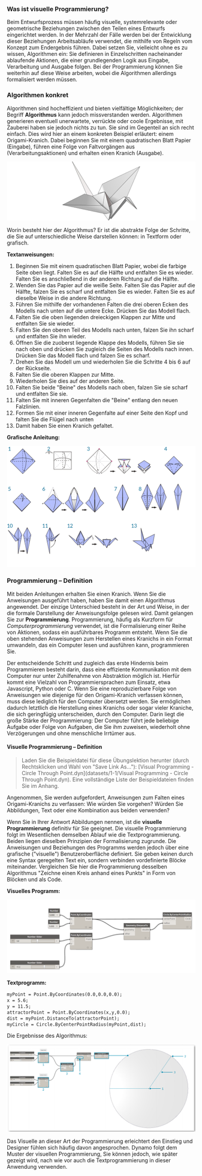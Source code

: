 

### Was ist visuelle Programmierung?

Beim Entwurfsprozess müssen häufig visuelle, systemrelevante oder geometrische Beziehungen zwischen den Teilen eines Entwurfs eingerichtet werden. In der Mehrzahl der Fälle werden bei der Entwicklung dieser Beziehungen Arbeitsabläufe verwendet, die mithilfe von Regeln vom Konzept zum Endergebnis führen. Dabei setzen Sie, vielleicht ohne es zu wissen, Algorithmen ein: Sie definieren in Einzelschritten nacheinander ablaufende Aktionen, die einer grundlegenden Logik aus Eingabe, Verarbeitung und Ausgabe folgen. Bei der Programmierung können Sie weiterhin auf diese Weise arbeiten, wobei die Algorithmen allerdings formalisiert werden müssen.

### Algorithmen konkret

Algorithmen sind hocheffizient und bieten vielfältige Möglichkeiten; der Begriff **Algorithmus** kann jedoch missverstanden werden. Algorithmen generieren eventuell unerwartete, verrückte oder coole Ergebnisse, mit Zauberei haben sie jedoch nichts zu tun. Sie sind im Gegenteil an sich recht einfach. Dies wird hier an einem konkreten Beispiel erläutert: einem Origami-Kranich. Dabei beginnen Sie mit einem quadratischen Blatt Papier (Eingabe), führen eine Folge von Faltvorgängen aus (Verarbeitungsaktionen) und erhalten einen Kranich (Ausgabe).

![Origami Crane](images/1-1/00-OrigamiCrane.png)

Worin besteht hier der Algorithmus? Er ist die abstrakte Folge der Schritte, die Sie auf unterschiedliche Weise darstellen können: in Textform oder grafisch.

**Textanweisungen:**

1. Beginnen Sie mit einem quadratischen Blatt Papier, wobei die farbige Seite oben liegt. Falten Sie es auf die Hälfte und entfalten Sie es wieder. Falten Sie es anschließend in der anderen Richtung auf die Hälfte.
2. Wenden Sie das Papier auf die weiße Seite. Falten Sie das Papier auf die Hälfte, falzen Sie es scharf und entfalten Sie es wieder. Falten Sie es auf dieselbe Weise in die andere Richtung.
3. Führen Sie mithilfe der vorhandenen Falten die drei oberen Ecken des Modells nach unten auf die untere Ecke. Drücken Sie das Modell flach.
4. Falten Sie die oben liegenden dreieckigen Klappen zur Mitte und entfalten Sie sie wieder.
5. Falten Sie den oberen Teil des Modells nach unten, falzen Sie ihn scharf und entfalten Sie ihn wieder.
6. Öffnen Sie die zuoberst liegende Klappe des Modells, führen Sie sie nach oben und drücken Sie zugleich die Seiten des Modells nach innen. Drücken Sie das Modell flach und falzen Sie es scharf.
7. Drehen Sie das Modell um und wiederholen Sie die Schritte 4 bis 6 auf der Rückseite.
8. Falten Sie die oberen Klappen zur Mitte.
9. Wiederholen Sie dies auf der anderen Seite.
10. Falten Sie beide "Beine" des Modells nach oben, falzen Sie sie scharf und entfalten Sie sie.
11. Falten Sie mit inneren Gegenfalten die "Beine" entlang den neuen Falzlinien.
12. Formen Sie mit einer inneren Gegenfalte auf einer Seite den Kopf und falten Sie die Flügel nach unten
13. Damit haben Sie einen Kranich gefaltet.

**Grafische Anleitung:**

![Needs Update- Origami Crane](images/1-1/01-OrigamiCraneInstructions.png)

### Programmierung – Definition

Mit beiden Anleitungen erhalten Sie einen Kranich. Wenn Sie die Anweisungen ausgeführt haben, haben Sie damit einen Algorithmus angewendet. Der einzige Unterschied besteht in der Art und Weise, in der die formale Darstellung der Anweisungsfolge gelesen wird. Damit gelangen Sie zur **Programmierung**. Programmierung, häufig als Kurzform für *Computerprogrammierung* verwendet, ist die Formalisierung einer Reihe von Aktionen, sodass ein ausführbares Programm entsteht. Wenn Sie die oben stehenden Anweisungen zum Herstellen eines Kranichs in ein Format umwandeln, das ein Computer lesen und ausführen kann, programmieren Sie.

Der entscheidende Schritt und zugleich das erste Hindernis beim Programmieren besteht darin, dass eine effiziente Kommunikation mit dem Computer nur unter Zuhilfenahme von Abstraktion möglich ist. Hierfür kommt eine Vielzahl von Programmiersprachen zum Einsatz, etwa Javascript, Python oder C. Wenn Sie eine reproduzierbare Folge von Anweisungen wie diejenige für den Origami-Kranich verfassen können, muss diese lediglich für den Computer übersetzt werden. Sie ermöglichen dadurch letztlich die Herstellung eines Kranichs oder sogar vieler Kraniche, die sich geringfügig unterscheiden, durch den Computer. Darin liegt die große Stärke der Programmierung: Der Computer führt jede beliebige Aufgabe oder Folge von Aufgaben, die Sie ihm zuweisen, wiederholt ohne Verzögerungen und ohne menschliche Irrtümer aus.

#### Visuelle Programmierung – Definition

> Laden Sie die Beispieldatei für diese Übungslektion herunter (durch Rechtsklicken und Wahl von "Save Link As..."): [Visual Programming - Circle Through Point.dyn](datasets/1-1/Visual Programming - Circle Through Point.dyn). Eine vollständige Liste der Beispieldateien finden Sie im Anhang.

Angenommen, Sie werden aufgefordert, Anweisungen zum Falten eines Origami-Kranichs zu verfassen: Wie würden Sie vorgehen? Würden Sie Abbildungen, Text oder eine Kombination aus beiden verwenden?

Wenn Sie in Ihrer Antwort Abbildungen nennen, ist die **visuelle Programmierung** definitiv für Sie geeignet. Die visuelle Programmierung folgt im Wesentlichen demselben Ablauf wie die Textprogrammierung. Beiden liegen dieselben Prinzipien der Formalisierung zugrunde. Die Anweisungen und Beziehungen des Programms werden jedoch über eine grafische ("visuelle") Benutzeroberfläche definiert. Sie geben keinen durch eine Syntax geregelten Text ein, sondern verbinden vordefinierte Blöcke miteinander. Vergleichen Sie hier die Programmierung desselben Algorithmus "Zeichne einen Kreis anhand eines Punkts" in Form von Blöcken und als Code.

**Visuelles Programm:**

![Basic Visual Program ](images/1-1/03-BasicVisualProgram.png)

**Textprogramm:**

```
myPoint = Point.ByCoordinates(0.0,0.0,0.0);
x = 5.6;
y = 11.5;
attractorPoint = Point.ByCoordinates(x,y,0.0);
dist = myPoint.DistanceTo(attractorPoint);
myCircle = Circle.ByCenterPointRadius(myPoint,dist);
```

Die Ergebnisse des Algorithmus:

![Circle Through Point ](images/1-1/04-CircleThroughPoint.png)

Das Visuelle an dieser Art der Programmierung erleichtert den Einstieg und Designer fühlen sich häufig davon angesprochen. Dynamo folgt dem Muster der visuellen Programmierung, Sie können jedoch, wie später gezeigt wird, nach wie vor auch die Textprogrammierung in dieser Anwendung verwenden.

